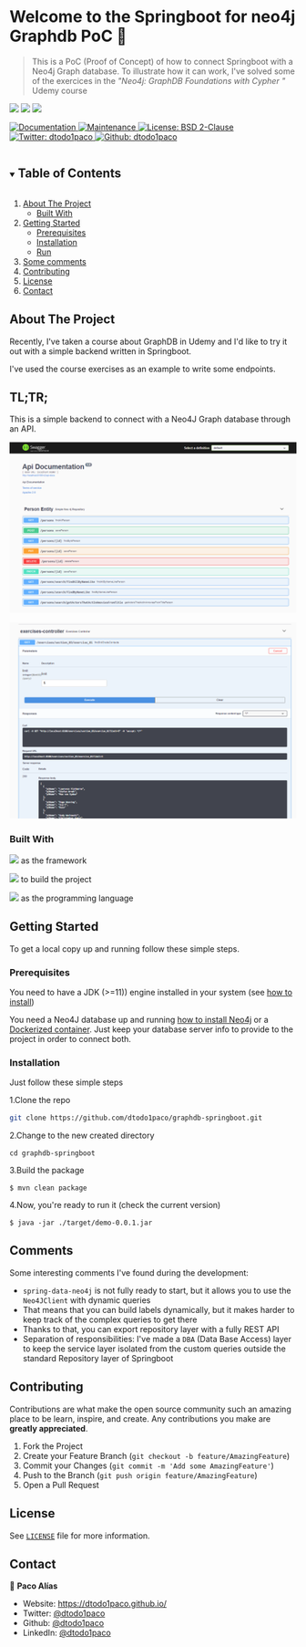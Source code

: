 # Welcome to the Springboot for neo4j Graphdb PoC 👋
> This is a PoC (Proof of Concept) of how to connect Springboot with a Neo4j Graph database. To illustrate how it can work, I've solved some of the exercices in the <i>"Neo4j: GraphDB Foundations with Cypher
"</i> Udemy course 
<p>
  <img src="https://img.shields.io/badge/springboot-%3E%3D2.5.5-blue.svg" />
  <img src="https://img.shields.io/badge/maven-%3E%3D3.0.0-blue.svg" />
  <img src="https://img.shields.io/badge/java-%3E%3D1.11.0-blue.svg" />
</p>
<p>
  <a href="https://github.com/dtodo1paco/graphdb-springboot#readme" target="_blank">
    <img alt="Documentation" src="https://img.shields.io/badge/documentation-yes-brightgreen.svg" />
  </a>
  <a href="https://github.com/dtodo1paco/graphdb-springboot/graphs/commit-activity" target="_blank">
    <img alt="Maintenance" src="https://img.shields.io/badge/Maintained%3F-yes-green.svg" />
  </a>
  <a href="https://github.com/dtodo1paco/graphdb-springboot/container/blob/main/container/LICENSE.md" target="_blank">
    <img alt="License: BSD 2-Clause" src="https://img.shields.io/badge/BSD2-BSD%202--clause-yellowgreen" />
  </a>
  <a href="https://twitter.com/dtodo1paco" target="_blank">
    <img alt="Twitter: dtodo1paco" src="https://img.shields.io/twitter/follow/dtodo1paco.svg?style=social" />
  </a>
  <a href="https://github.com/dtodo1paco" target="_blank">
    <img alt="Github: dtodo1paco" src="https://img.shields.io/github/followers/dtodo1paco?style=social" />
  </a>
</p>
<!-- TABLE OF CONTENTS -->
<details open="close">
  <summary><h2 style="display: inline-block">Table of Contents</h2></summary>
  <ol>
    <li>
      <a href="#about-the-project">About The Project</a>
      <ul>
        <li><a href="#built-with">Built With</a></li>
      </ul>
    </li>
    <li>
      <a href="#getting-started">Getting Started</a>
      <ul>
        <li><a href="#prerequisites">Prerequisites</a></li>
        <li><a href="#installation">Installation</a></li>
        <li><a href="#run">Run</a></li>
      </ul>
    </li>
    <li><a href="#comments">Some comments</a></li>
    <li><a href="#contributing">Contributing</a></li>
    <li><a href="#license">License</a></li>
    <li><a href="#contact">Contact</a></li>
  </ol>
</details>

<!-- ABOUT THE PROJECT -->
## About The Project
Recently, I've taken a course about GraphDB in Udemy and I'd like to try it out with a simple backend written in Springboot.

I've used the course exercises as an example to write some endpoints.

## TL;TR; 
This is a simple backend to connect with a Neo4J Graph database through an API.

![Swagger API|Full Rest](https://github.com/dtodo1paco/graphdb-springboot/raw/main/screenshots/full_REST_API.png)

![Swagger API|Exercises](https://github.com/dtodo1paco/graphdb-springboot/raw/main/screenshots/exercises_implementation.png)


### Built With
<p>
    <img src="https://img.shields.io/badge/springboot-%3E%3D2.5.5-blue.svg" />
 as the framework
</p><p>
  <img src="https://img.shields.io/badge/maven-%3E%3D3.0.0-blue.svg" />
      to build the project
</p><p>
  <img src="https://img.shields.io/badge/java-%3E%3D1.11.0-blue.svg" /> as the programming language
</p>

<!-- GETTING STARTED -->
## Getting Started

To get a local copy up and running follow these simple steps.

### Prerequisites

You need to have a JDK (>=11)) engine installed in your system (see [how to install](https://docs.oracle.com/en/java/javase/11/install/overview-jdk-installation.html#GUID-8677A77F-231A-40F7-98B9-1FD0B48C346A))

You need a Neo4J database up and running [how to install Neo4j](https://neo4j.com/docs/operations-manual/current/installation/) or a [Dockerized container](https://hub.docker.com/_/neo4j). Just keep your database server info to provide to the project in order to connect both. 

### Installation
Just follow these simple steps

1.Clone the repo
  ```sh
  git clone https://github.com/dtodo1paco/graphdb-springboot.git
  ```
2.Change to the new created directory
  ```
  cd graphdb-springboot
  ```
3.Build the package
  ```
  $ mvn clean package
  ```
4.Now, you're ready to run it (check the current version)
  ```
  $ java -jar ./target/demo-0.0.1.jar 
  ```

<!-- extra comments -->
## Comments
Some interesting comments I've found during the development:
- `spring-data-neo4j` is not fully ready to start, but it allows you to use the `Neo4JClient` with dynamic queries
- That means that you can build labels dynamically, but it makes harder to keep track of the complex queries to get there
- Thanks to that, you can export repository layer with a fully REST API  
- Separation of responsibilities: 
I've made a `DBA` (Data Base Access) layer to keep the service layer isolated from the custom queries outside the standard Repository layer of Springboot

<!-- CONTRIBUTING -->
## Contributing

Contributions are what make the open source community such an amazing place to be learn, inspire, and create. Any contributions you make are **greatly appreciated**.

1. Fork the Project
2. Create your Feature Branch (`git checkout -b feature/AmazingFeature`)
3. Commit your Changes (`git commit -m 'Add some AmazingFeature'`)
4. Push to the Branch (`git push origin feature/AmazingFeature`)
5. Open a Pull Request


<!-- LICENSE -->
## License

See [`LICENSE`](LICENSE.md) file for more information.

<!-- CONTACT -->
## Contact

👤 **Paco Alías**

* Website: https://dtodo1paco.github.io/
* Twitter: [@dtodo1paco](https://twitter.com/dtodo1paco)
* Github: [@dtodo1paco](https://github.com/dtodo1paco)
* LinkedIn: [@dtodo1paco](https://linkedin.com/in/dtodo1paco)
